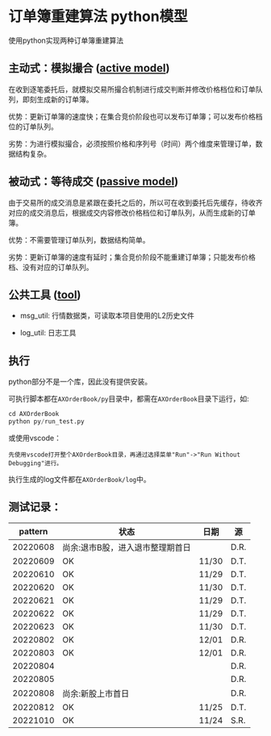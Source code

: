 # 订单簿重建算法 python模型

使用python实现两种订单簿重建算法

## 主动式：模拟撮合 ([active model](active))

在收到逐笔委托后，就模拟交易所撮合机制进行成交判断并修改价格档位和订单队列，即刻生成新的订单簿。

优势：更新订单簿的速度快；在集合竞价阶段也可以发布订单簿；可以发布价格档位的订单队列。

劣势：为进行模拟撮合，必须按照价格和序列号（时间）两个维度来管理订单，数据结构复杂。

## 被动式：等待成交 ([passive model](passive))

由于交易所的成交消息是紧跟在委托之后的，所以可在收到委托后先缓存，待收齐对应的成交消息后，根据成交内容修改价格档位和订单队列，从而生成新的订单簿。

优势：不需要管理订单队列，数据结构简单。

劣势：更新订单簿的速度有延时；集合竞价阶段不能重建订单簿；只能发布价格档、没有对应的订单队列。

## 公共工具 ([tool](tool))

* msg_util: 行情数据类，可读取本项目使用的L2历史文件

* log_util: 日志工具

## 执行

python部分不是一个库，因此没有提供安装。

可执行脚本都在```AXOrderBook/py```目录中，都需在```AXOrderBook```目录下运行，如:

```s
cd AXOrderBook
python py/run_test.py
```

或使用vscode：

```t
先使用vscode打开整个AXOrderBook目录，再通过选择菜单"Run"->"Run Without Debugging"进行。
```

执行生成的log文件都在```AXOrderBook/log```中。

## 测试记录：

pattern|状态|日期|源
--|--|--|--
20220608| 尚余:退市B股，进入退市整理期首日 |  | D.R.
20220609| OK | 11/30 | D.T.
20220610| OK | 11/29 | D.T.
20220620| OK | 11/30 | D.T.
20220621| OK | 11/29 | D.T.
20220622| OK | 11/29 | D.T.
20220623| OK | 11/30 | D.T.
20220802| OK | 12/01 | D.R.
20220803| OK | 12/01 | D.R.
20220804|    |       | D.R.
20220805|    |       | D.R.
20220808| 尚余:新股上市首日 |       | D.R.
20220812| OK | 11/25 | D.T.
20221010| OK | 11/24 | S.R.
